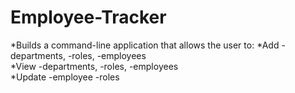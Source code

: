 # Employee-Tracker
*Builds a command-line application that allows the user to:   *Add 
    -departments, 
    -roles, 
    -employees   
*View 
    -departments, 
    -roles, 
    -employees   
*Update 
    -employee 
    -roles   
